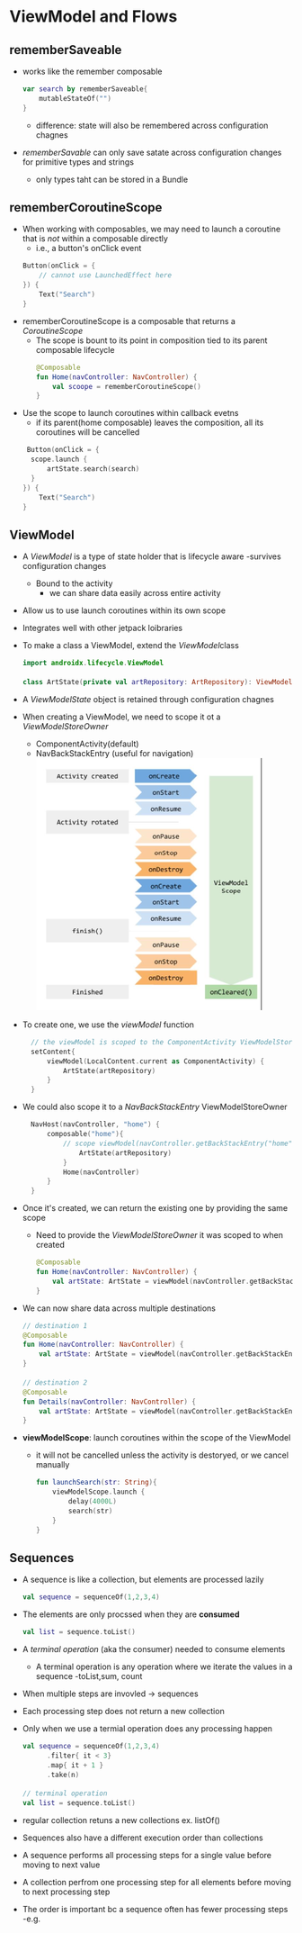 # ViewModel and Flows

## rememberSaveable

- works like the remember composable

  ```kotlin
  var search by rememberSaveable{
      mutableStateOf("")
  }
  ```

  - difference: state will also be remembered across configuration chagnes

- _rememberSavable_ can only save satate across configuration changes for primitive types and strings
  - only types taht can be stored in a Bundle

## rememberCoroutineScope

- When working with composables, we may need to launch a coroutine that is _not_ within a composable directly
  - i.e., a button's onClick event
  ```kotlin
  Button(onClick = {
      // cannot use LaunchedEffect here
  }) {
      Text("Search")
  }
  ```
- rememberCoroutineScope is a composable that returns a _CoroutineScope_
  - The scope is bount to its point in composition
    tied to its parent composable lifecycle
    ```kotlin
    @Composable
    fun Home(navController: NavController) {
        val scoope = rememberCoroutineScope()
    }
    ```
- Use the scope to launch coroutines within callback evetns
  - if its parent(home composable) leaves the composition, all its coroutines will be cancelled
  ```kotlin
   Button(onClick = {
    scope.launch {
        artState.search(search)
    }
  }) {
      Text("Search")
  }
  ```

## ViewModel

- A _ViewModel_ is a type of state holder that is lifecycle aware
  -survives configuration changes
  - Bound to the activity
    - we can share data easily across entire activity
- Allow us to use launch coroutines within its own scope
- Integrates well with other jetpack loibraries
- To make a class a ViewModel, extend the *ViewModel*class

  ```kotlin
  import androidx.lifecycle.ViewModel

  class ArtState(private val artRepository: ArtRepository): ViewModel()
  ```

- A _ViewModelState_ object is retained through configuration chagnes
- When creating a ViewModel, we need to scope it ot a _ViewModelStoreOwner_

  - ComponentActivity(default)
  - NavBackStackEntry (useful for navigation)
    ![alt text](./img/image-36.png)

- To create one, we use the _viewModel_ function

  ```kotlin
    // the viewModel is scoped to the ComponentActivity ViewModelStoreOwner
    setContent{
        viewModel(LocalContent.current as ComponentActivity) {
            ArtState(artRepository)
        }
    }
  ```

- We could also scope it to a _NavBackStackEntry_ ViewModelStoreOwner

  ```kotlin
    NavHost(navController, "home") {
        composable("home"){
            // scope viewModel(navController.getBackStackEntry("home")) {
                ArtState(artRepository)
            }
            Home(navController)
        }
    }
  ```

- Once it's created, we can return the existing one by providing the same scope

  - Need to provide the _ViewModelStoreOwner_ it was scoped to when created
    ```kotlin
    @Composable
    fun Home(navController: NavController) {
        val artState: ArtState = viewModel(navController.getBackStackEntry("home"))
    }
    ```

- We can now share data across multiple destinations

  ```kotlin
  // destination 1
  @Composable
  fun Home(navController: NavController) {
      val artState: ArtState = viewModel(navController.getBackStackEntry("home"))
  }

  // destination 2
  @Composable
  fun Details(navController: NavController) {
      val artState: ArtState = viewModel(navController.getBackStackEntry("home"))
  }
  ```

- **viewModelScope**: launch coroutines within the scope of the ViewModel
  - it will not be cancelled unless the activity is destoryed, or we cancel manually
    ```kotlin
    fun launchSearch(str: String){
        viewModelScope.launch {
            delay(4000L)
            search(str)
        }
    }
    ```

## Sequences

- A sequence is like a collection, but elements are processed lazily
  ```kotlin
  val sequence = sequenceOf(1,2,3,4)
  ```
- The elements are only procssed when they are **consumed**

  ```kotlin
  val list = sequence.toList()
  ```

- A _terminal operation_ (aka the consumer) needed to consume elements
  - A terminal operation is any operation where we iterate the values in a sequence
    -toList,sum, count
- When multiple steps are invovled -> sequences

- Each processing step does not return a new collection
- Only when we use a termial operation does any processing happen

  ```kotlin
  val sequence = sequenceOf(1,2,3,4)
        .filter{ it < 3}
        .map{ it + 1 }
        .take(n)

  // terminal operation
  val list = sequence.toList()

  ```

- regular collection retuns a new collections
  ex. listOf()
- Sequences also have a different execution order than collections
- A sequence performs all processing steps for a single value before moving to next value
- A collection perfrom one processing step for all elements before moving to next processing step
- The order is important bc a sequence often has fewer processing steps
  -e.g.
